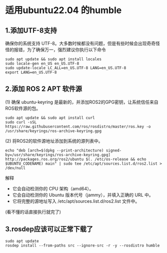 # 适用ubuntu22.04 的humble


## 1.添加UTF-8支持

确保你的系统支持 UTF-8。大多数时候都没有问题，但是有些时候会出现奇奇怪怪的报错，为了确保万一，强烈建议你执行以下命令
```
sudo apt update && sudo apt install locales
sudo locale-gen en_US en_US.UTF-8
sudo update-locale LC_ALL=en_US.UTF-8 LANG=en_US.UTF-8
export LANG=en_US.UTF-8
```

## 2.添加 ROS 2 APT 软件源

(1) 确保 ubuntu-keyring 是最新的，并添加ROS2的GPG密钥，让系统信任来自ROS软件源的包。
```
sudo apt update && sudo apt install curl
sudo curl -sSL https://raw.githubusercontent.com/ros/rosdistro/master/ros.key -o /usr/share/keyrings/ros-archive-keyring.gpg
```

(2) 将ROS2的软件源地址添加到系统的源列表中。
```
echo "deb [arch=$(dpkg --print-architecture) signed-by=/usr/share/keyrings/ros-archive-keyring.gpg] http://packages.ros.org/ros2/ubuntu $(. /etc/os-release && echo $UBUNTU_CODENAME) main" | sudo tee /etc/apt/sources.list.d/ros2.list > /dev/null
```
解释
- 它会自动检测你的 CPU 架构（amd64）。
- 它会自动检测你的 Ubuntu 版本代号（jammy），并填入正确的 URL 中。
- 它将完整的源地址写入 /etc/apt/sources.list.d/ros2.list 文件中。

(看不懂的话直接执行就完了)

## 3.rosdep应该可以正常下载了
```
sudo apt update
rosdep install --from-paths src --ignore-src -r -y --rosdistro humble
```